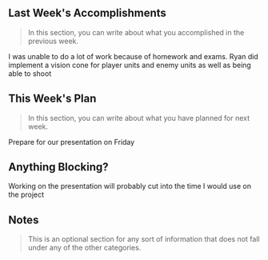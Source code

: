 ## Last Week's Accomplishments

> In this section, you can write about what you accomplished in the previous week.

I was unable to do a lot of work because of homework and exams. Ryan did implement a vision cone for player units and enemy units as well as being able to shoot

## This Week's Plan

> In this section, you can write about what you have planned for next week.

Prepare for our presentation on Friday

## Anything Blocking?

Working on the presentation will probably cut into the time I would use on the project

## Notes

> This is an optional section for any sort of information that does not fall under any of the other categories.
